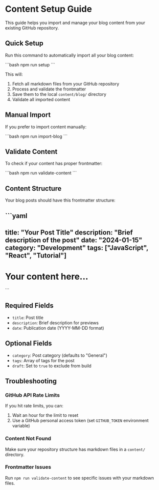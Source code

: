 # Content Setup Guide

This guide helps you import and manage your blog content from your existing GitHub repository.

## Quick Setup

Run this command to automatically import all your blog content:

\`\`\`bash
npm run setup
\`\`\`

This will:
1. Fetch all markdown files from your GitHub repository
2. Process and validate the frontmatter
3. Save them to the local `content/blog/` directory
4. Validate all imported content

## Manual Import

If you prefer to import content manually:

\`\`\`bash
npm run import-blog
\`\`\`

## Validate Content

To check if your content has proper frontmatter:

\`\`\`bash
npm run validate-content
\`\`\`

## Content Structure

Your blog posts should have this frontmatter structure:

\`\`\`yaml
---
title: "Your Post Title"
description: "Brief description of the post"
date: "2024-01-15"
category: "Development"
tags: ["JavaScript", "React", "Tutorial"]
---

# Your content here...
\`\`\`

## Required Fields

- `title`: Post title
- `description`: Brief description for previews
- `date`: Publication date (YYYY-MM-DD format)

## Optional Fields

- `category`: Post category (defaults to "General")
- `tags`: Array of tags for the post
- `draft`: Set to `true` to exclude from build

## Troubleshooting

### GitHub API Rate Limits

If you hit rate limits, you can:
1. Wait an hour for the limit to reset
2. Use a GitHub personal access token (set `GITHUB_TOKEN` environment variable)

### Content Not Found

Make sure your repository structure has markdown files in a `content/` directory.

### Frontmatter Issues

Run `npm run validate-content` to see specific issues with your markdown files.
